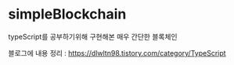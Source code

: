 # simpleBlockchain
typeScript를 공부하기위해 구현해본 매우 간단한 블록체인

블로그에 내용 정리 : https://dlwltn98.tistory.com/category/TypeScript
